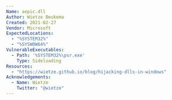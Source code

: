 ```yaml
---
Name: aepic.dll
Author: Wietze Beukema
Created: 2021-02-27
Vendor: Microsoft
ExpectedLocations:
  - "%SYSTEM32%"
  - "%SYSWOW64%"
VulnerableExecutables:
  - Path: '%SYSTEM32%\psr.exe'
    Type: Sideloading
Resources:
  - "https://wietze.github.io/blog/hijacking-dlls-in-windows"
Acknowledgements:
  - Name: Wietze
    Twitter: "@wietze"
---
```


